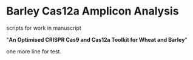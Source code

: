 # Barley Cas12a Amplicon Analysis


scripts for work in manuscript 

"__An Optimised CRISPR Cas9 and Cas12a Toolkit for Wheat and Barley__"


one more line for test.
